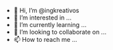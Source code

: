 - 👋 Hi, I’m @ingkreativos
- 👀 I’m interested in ...
- 🌱 I’m currently learning ...
- 💞️ I’m looking to collaborate on ...
- 📫 How to reach me ...

<!---
ingkreativos/ingkreativos is a ✨ special ✨ repository because its `README.md` (this file) appears on your GitHub profile.
You can click the Preview link to take a look at your changes.
--->
